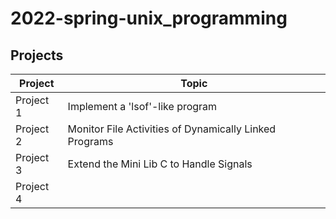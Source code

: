 # 2022-spring-unix_programming

## Projects
|Project|Topic|
|---|---|
|Project 1|Implement a 'lsof'-like program|
|Project 2|Monitor File Activities of Dynamically Linked Programs|
|Project 3|Extend the Mini Lib C to Handle Signals|
|Project 4||
